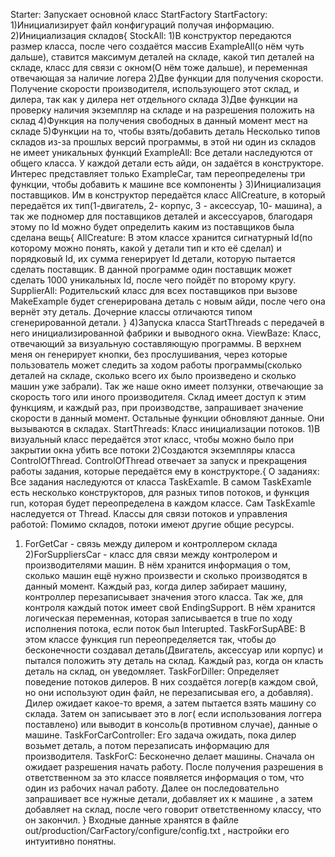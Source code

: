 Starter:
Запускает основной класс StartFactory
StartFactory:
1)Инициализирует файл конфигураций получая информацию.
2)Инициализация складов{
  StockAll:
  1)В конструктор передаются размер класса, после чего создаётся массив ExampleAll(о нём чуть дальше), ставится максимум деталей на складе, какой тип деталей на складе, класс для связи с окном(О нём тоже дальше), и переменная отвечающая за наличие логера
  2)Две функции для получения скорости. Получение скорости производителя, использующего этот склад, и дилера, так как у дилера нет отдельного склада
  3)Две функции на проверку наличия экземпляр на складе и на разрешения положить на склад
  4)Функция на получения свободных в данный момент мест на складе
  5)Функции на то, чтобы взять/добавить деталь
  Несколько типов складов из-за прошлых версий программы, в этой ни один из складов не имеет уникальных функций
  ExampleAll:
  Все детали наследуются от общего класса. У каждой детали есть айди, он задаётся в конструкторе. Интерес представляет только  ExampleCar, там переопределены три функции, чтобы добавить к машине все компоненты
}
3)Инициализация поставщиков. Им в конструктор передаётся класс AllCreature, в который передаётся их тип(1-двигатель, 2- корпус, 3 - аксессуар, 10- машина), а так же подномер для поставщиков деталей и аксессуаров, благодаря этому по Id можно будет определить каким из поставщиков была сделана вещь{
  AllCreature:
  В этом классе хранится сигнатурный Id(по которому можно понять, какой у детали тип и кто её сделал) и порядковый Id, их сумма генерирует Id детали, которую пытается сделать поставщик. В данной программе один поставщик может сделать 1000 уникальных Id, после чего пойдёт по второму кругу.
  SupplierAll:
  Родительский класс для всех поставщиков при вызове MakeExample будет сгенерирована деталь с новым айди, после чего она вернёт эту деталь. Дочерние классы отличаются типом сгенерированной детали.
}
4)Запуска класса StartThreads с передачей в него инициализированной фабрики и выводного окна.
ViewBaze:
Класс, отвечающий за визуальную составляющую программы. В верхнем меня он генерирует кнопки, без прослушивания, через которые пользователь может следить за ходом работы программы(сколько деталей на складе, сколько всего их было произведено и сколько машин уже забрали). Так же наше окно имеет ползунки, отвечающие за скорость того или иного  производителя. Склад имеет доступ к этим функциям, и каждый раз, при производстве, запрашивает значение скорости в данный момент. Остальные функции обновляют данные. Они вызываются в складах.
StartThreads:
Класс инициализации потоков.
1)В визуальный класс передаётся этот класс, чтобы  можно было при закрытии окна убить все потоки
2)Создаются экземпляры класса ControlOfThread. ControlOfThread отвечает за запуск и прекращения работы задания, которые передаётся ему в конструкторе.{
  О заданиях:
  Все задания наследуются от класса TaskExamle. В самом TaskExamle есть несколько конструкторов, для разных типов потоков, и функция run, которая будет переопределена в каждом классе. Сам TaskExamle наследуется от Thread. 
  Классы для связи потоков и управления работой:
  Помимо складов, потоки имеют другие общие ресурсы.
  1) ForGetCar - связь между дилером и контроллером склада
  2)ForSuppliersCar - класс для связи между контролером и производителями машин. В нём хранится информация о том, сколько машин ещё   нужно произвести и сколько производятся в данный момент. Каждый раз, когда дилер забирает машину, контроллер перезаписывает значения этого класса.
  Так же, для контроля каждый поток имеет свой EndingSupport. В нём хранится логическая переменная, которая записывается в true по ходу исполнения потока, если поток был Interupted. 
 TaskForSupABE:
  В этом классе функция run переопределяется так, чтобы до бесконечности создавал деталь(Двигатель, аксессуар или корпус) и пытался положить эту деталь на склад. Каждый раз, когда он класть деталь на склад, он уведомляет.
  TaskForDiller:
  Определяет поведение потоков дилеров. В них создаётся логер(в каждом свой, но они используют один файл, не перезаписывая его, а добавляя). Дилер ожидает какое-то время, а затем пытается взять машину со склада. Затем он записывает это в лог( если использования логгера поставлено) или выводит в консоль(в противном случае), данные о машине.
  TaskForCarController:
  Его задача ожидать, пока дилер возьмет деталь, а потом перезаписать информацию для производителя.
  TaskForC:
  Бесконечно делает машины. Сначала он ожидает разрешения начать работу. После получения разрешения в ответственном за это классе появляется информация о том, что один из рабочих начал работу. Далее он последовательно запрашивает все нужные детали, добавляет их к машине , а затем добавляет на склад, после чего говорит ответственному классу, что он закончил.
}
Входные данные хранятся в файле out/production/CarFactory/configure/config.txt , настройки его интуитивно понятны.
